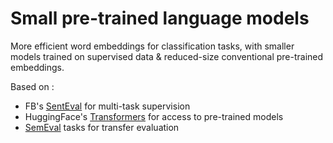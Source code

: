 # Small pre-trained language models

More efficient word embeddings for classification tasks, with smaller models trained on supervised data & reduced-size conventional pre-trained embeddings.

Based on :
 - FB's [SentEval](https://github.com/facebookresearch/SentEval) for multi-task supervision
 - HuggingFace's [Transformers](https://github.com/huggingface/transformers) for access to pre-trained models
 - [SemEval](http://alt.qcri.org/semeval2019/index.php?id=tasks) tasks for transfer evaluation
